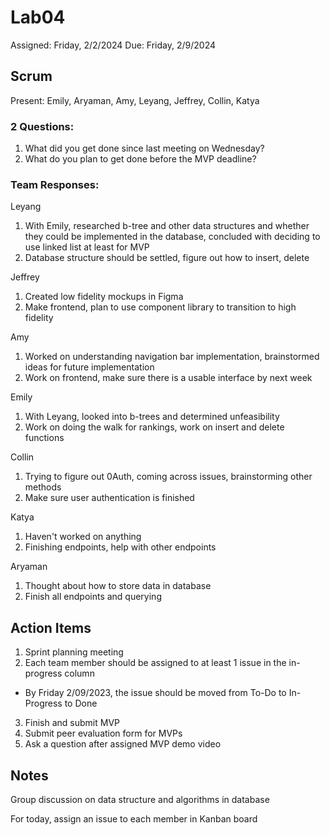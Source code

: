 # Lab04

Assigned: Friday, 2/2/2024
Due: Friday, 2/9/2024

## Scrum

Present: Emily, Aryaman, Amy, Leyang, Jeffrey, Collin, Katya

### 2 Questions:

1. What did you get done since last meeting on Wednesday?
2. What do you plan to get done before the MVP deadline?

### Team Responses:

Leyang

1. With Emily, researched b-tree and other data structures and whether they could be implemented in the database, concluded with deciding to use linked list at least for MVP
2. Database structure should be settled, figure out how to insert, delete

Jeffrey

1. Created low fidelity mockups in Figma
2. Make frontend, plan to use component library to transition to high fidelity

Amy

1. Worked on understanding navigation bar implementation, brainstormed ideas for future implementation
2. Work on frontend, make sure there is a usable interface by next week

Emily

1. With Leyang, looked into b-trees and determined unfeasibility
2. Work on doing the walk for rankings, work on insert and delete functions

Collin

1. Trying to figure out 0Auth, coming across issues, brainstorming other methods
2. Make sure user authentication is finished

Katya

1. Haven't worked on anything
2. Finishing endpoints, help with other endpoints

Aryaman

1. Thought about how to store data in database
2. Finish all endpoints and querying

## Action Items

1. Sprint planning meeting
2. Each team member should be assigned to at least 1 issue in the in-progress column
- By Friday 2/09/2023, the issue should be moved from To-Do to In-Progress to Done

3. Finish and submit MVP
4. Submit peer evaluation form for MVPs
5. Ask a question after assigned MVP demo video


## Notes

Group discussion on data structure and algorithms in database

For today, assign an issue to each member in Kanban board
 
